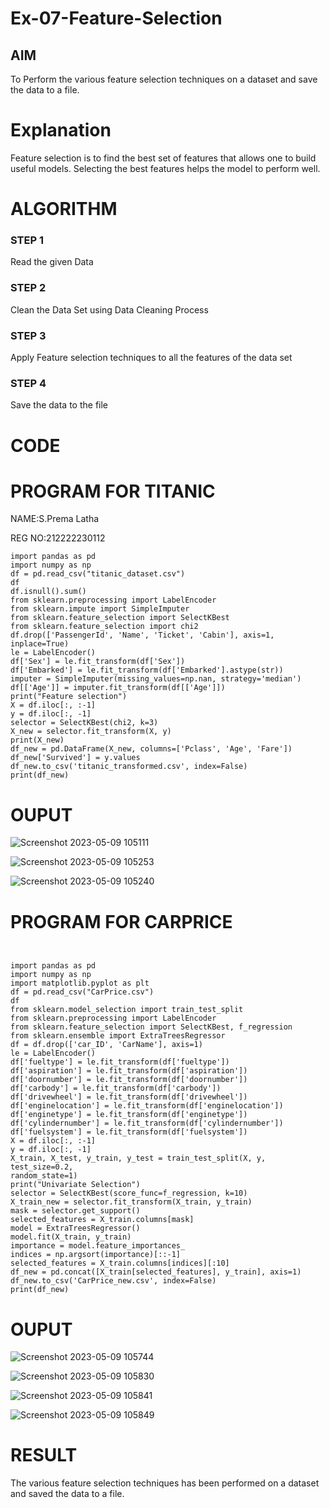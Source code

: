 # Ex-07-Feature-Selection
## AIM
To Perform the various feature selection techniques on a dataset and save the data to a file. 

# Explanation
Feature selection is to find the best set of features that allows one to build useful models.
Selecting the best features helps the model to perform well. 

# ALGORITHM
### STEP 1
Read the given Data
### STEP 2
Clean the Data Set using Data Cleaning Process
### STEP 3
Apply Feature selection techniques to all the features of the data set
### STEP 4
Save the data to the file


# CODE

# PROGRAM FOR TITANIC

NAME:S.Prema Latha

REG NO:212222230112

```
import pandas as pd
import numpy as np
df = pd.read_csv("titanic_dataset.csv")
df
df.isnull().sum()
from sklearn.preprocessing import LabelEncoder
from sklearn.impute import SimpleImputer
from sklearn.feature_selection import SelectKBest
from sklearn.feature_selection import chi2
df.drop(['PassengerId', 'Name', 'Ticket', 'Cabin'], axis=1, inplace=True)
le = LabelEncoder()
df['Sex'] = le.fit_transform(df['Sex'])
df['Embarked'] = le.fit_transform(df['Embarked'].astype(str))
imputer = SimpleImputer(missing_values=np.nan, strategy='median')
df[['Age']] = imputer.fit_transform(df[['Age']])
print("Feature selection")
X = df.iloc[:, :-1]
y = df.iloc[:, -1]
selector = SelectKBest(chi2, k=3)
X_new = selector.fit_transform(X, y)
print(X_new)
df_new = pd.DataFrame(X_new, columns=['Pclass', 'Age', 'Fare'])
df_new['Survived'] = y.values
df_new.to_csv('titanic_transformed.csv', index=False)
print(df_new)

```
# OUPUT

![Screenshot 2023-05-09 105111](https://user-images.githubusercontent.com/120620842/237001569-dd3c9698-f73a-45f0-a95c-f29f437c56ae.png)

![Screenshot 2023-05-09 105253](https://user-images.githubusercontent.com/120620842/237001613-db2321fa-c91d-425f-9371-324c6e8e5bee.png)

![Screenshot 2023-05-09 105240](https://user-images.githubusercontent.com/120620842/237001647-29e9686b-30aa-405d-8729-2921882faf5d.png)

# PROGRAM FOR CARPRICE

```


import pandas as pd
import numpy as np
import matplotlib.pyplot as plt
df = pd.read_csv("CarPrice.csv")
df
from sklearn.model_selection import train_test_split
from sklearn.preprocessing import LabelEncoder
from sklearn.feature_selection import SelectKBest, f_regression
from sklearn.ensemble import ExtraTreesRegressor
df = df.drop(['car_ID', 'CarName'], axis=1)
le = LabelEncoder()
df['fueltype'] = le.fit_transform(df['fueltype'])
df['aspiration'] = le.fit_transform(df['aspiration'])
df['doornumber'] = le.fit_transform(df['doornumber'])
df['carbody'] = le.fit_transform(df['carbody'])
df['drivewheel'] = le.fit_transform(df['drivewheel'])
df['enginelocation'] = le.fit_transform(df['enginelocation'])
df['enginetype'] = le.fit_transform(df['enginetype'])
df['cylindernumber'] = le.fit_transform(df['cylindernumber'])
df['fuelsystem'] = le.fit_transform(df['fuelsystem'])
X = df.iloc[:, :-1]
y = df.iloc[:, -1]
X_train, X_test, y_train, y_test = train_test_split(X, y, test_size=0.2,
random_state=1)
print("Univariate Selection")
selector = SelectKBest(score_func=f_regression, k=10)
X_train_new = selector.fit_transform(X_train, y_train)
mask = selector.get_support()
selected_features = X_train.columns[mask]
model = ExtraTreesRegressor()
model.fit(X_train, y_train)
importance = model.feature_importances_
indices = np.argsort(importance)[::-1]
selected_features = X_train.columns[indices][:10]
df_new = pd.concat([X_train[selected_features], y_train], axis=1)
df_new.to_csv('CarPrice_new.csv', index=False)
print(df_new)

```

# OUPUT

![Screenshot 2023-05-09 105744](https://user-images.githubusercontent.com/120620842/237002373-a284d7c8-974d-4761-a0cc-fd331b3f33ff.png)

![Screenshot 2023-05-09 105830](https://user-images.githubusercontent.com/120620842/237002397-840e60b5-29c8-45c4-a26e-38de59e362c6.png)

![Screenshot 2023-05-09 105841](https://user-images.githubusercontent.com/120620842/237002434-5e848786-c5c9-4bcd-b6b9-5d95e0b5fd85.png)

![Screenshot 2023-05-09 105849](https://user-images.githubusercontent.com/120620842/237002462-b631ef2c-6a59-4852-8eb7-6b63ab619929.png)

# RESULT
The various feature selection techniques has been performed on a dataset and saved the data to a file.
